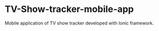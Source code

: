 # TV-Show-tracker-mobile-app
Mobile application of TV show tracker developed with Ionic framework.  

